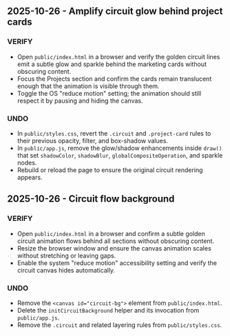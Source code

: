 ## 2025-10-26 - Amplify circuit glow behind project cards

### VERIFY
- Open `public/index.html` in a browser and verify the golden circuit lines emit a subtle glow and sparkle behind the marketing cards without obscuring content.
- Focus the Projects section and confirm the cards remain translucent enough that the animation is visible through them.
- Toggle the OS "reduce motion" setting; the animation should still respect it by pausing and hiding the canvas.

### UNDO
- In `public/styles.css`, revert the `.circuit` and `.project-card` rules to their previous opacity, filter, and box-shadow values.
- In `public/app.js`, remove the glow/shadow enhancements inside `draw()` that set `shadowColor`, `shadowBlur`, `globalCompositeOperation`, and sparkle nodes.
- Rebuild or reload the page to ensure the original circuit rendering appears.

## 2025-10-26 - Circuit flow background

### VERIFY
- Open `public/index.html` in a browser and confirm a subtle golden circuit animation flows behind all sections without obscuring content.
- Resize the browser window and ensure the canvas animation scales without stretching or leaving gaps.
- Enable the system "reduce motion" accessibility setting and verify the circuit canvas hides automatically.

### UNDO
- Remove the `<canvas id="circuit-bg">` element from `public/index.html`.
- Delete the `initCircuitBackground` helper and its invocation from `public/app.js`.
- Remove the `.circuit` and related layering rules from `public/styles.css`.
